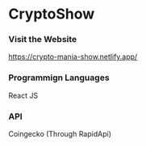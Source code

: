# CryptoShow
### Visit the Website
https://crypto-mania-show.netlify.app/

### Programmign Languages
React JS

### API
Coingecko (Through RapidApi)
